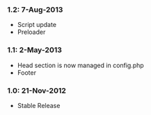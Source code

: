 ### 1.2: 7-Aug-2013
* Script update
* Preloader

### 1.1: 2-May-2013
* Head section is now managed in config.php
* Footer

### 1.0: 21-Nov-2012
* Stable Release



